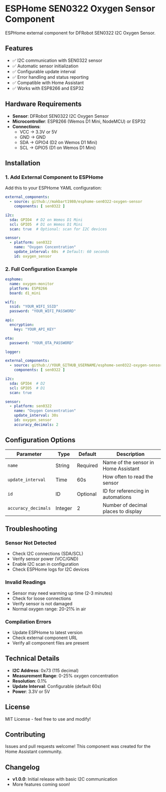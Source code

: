 # ESPHome SEN0322 Oxygen Sensor Component

ESPHome external component for DFRobot SEN0322 I2C Oxygen Sensor.

## Features

- ✅ I2C communication with SEN0322 sensor
- ✅ Automatic sensor initialization
- ✅ Configurable update interval
- ✅ Error handling and status reporting
- ✅ Compatible with Home Assistant
- ✅ Works with ESP8266 and ESP32

## Hardware Requirements

- **Sensor**: DFRobot SEN0322 I2C Oxygen Sensor
- **Microcontroller**: ESP8266 (Wemos D1 Mini, NodeMCU) or ESP32
- **Connections**:
  - VCC → 3.3V or 5V
  - GND → GND
  - SDA → GPIO4 (D2 on Wemos D1 Mini)
  - SCL → GPIO5 (D1 on Wemos D1 Mini)

## Installation

### 1. Add External Component to ESPHome

Add this to your ESPHome YAML configuration:

```yaml
external_components:
  - source: github://makbart1980/esphome-sen0322-oxygen-sensor
    components: [ sen0322 ]

i2c:
  sda: GPIO4  # D2 on Wemos D1 Mini
  scl: GPIO5  # D1 on Wemos D1 Mini
  scan: true  # Optional: scan for I2C devices

sensor:
  - platform: sen0322
    name: "Oxygen Concentration"
    update_interval: 60s  # Default: 60 seconds
    id: oxygen_sensor
```

### 2. Full Configuration Example

```yaml
esphome:
  name: oxygen-monitor
  platform: ESP8266
  board: d1_mini

wifi:
  ssid: "YOUR_WIFI_SSID"
  password: "YOUR_WIFI_PASSWORD"

api:
  encryption:
    key: "YOUR_API_KEY"

ota:
  password: "YOUR_OTA_PASSWORD"

logger:

external_components:
  - source: github://YOUR_GITHUB_USERNAME/esphome-sen0322-oxygen-sensor
    components: [ sen0322 ]

i2c:
  sda: GPIO4  # D2
  scl: GPIO5  # D1
  scan: true

sensor:
  - platform: sen0322
    name: "Oxygen Concentration"
    update_interval: 30s
    id: oxygen_sensor
    accuracy_decimals: 2
```

## Configuration Options

| Parameter | Type | Default | Description |
|-----------|------|---------|-------------|
| `name` | String | Required | Name of the sensor in Home Assistant |
| `update_interval` | Time | 60s | How often to read the sensor |
| `id` | ID | Optional | ID for referencing in automations |
| `accuracy_decimals` | Integer | 2 | Number of decimal places to display |

## Troubleshooting

### Sensor Not Detected
- Check I2C connections (SDA/SCL)
- Verify sensor power (VCC/GND)
- Enable I2C scan in configuration
- Check ESPHome logs for I2C devices

### Invalid Readings
- Sensor may need warming up time (2-3 minutes)
- Check for loose connections
- Verify sensor is not damaged
- Normal oxygen range: 20-21% in air

### Compilation Errors
- Update ESPHome to latest version
- Check external component URL
- Verify all component files are present

## Technical Details

- **I2C Address**: 0x73 (115 decimal)
- **Measurement Range**: 0-25% oxygen concentration
- **Resolution**: 0.1%
- **Update Interval**: Configurable (default 60s)
- **Power**: 3.3V or 5V

## License

MIT License - feel free to use and modify!

## Contributing

Issues and pull requests welcome! This component was created for the Home Assistant community.

## Changelog

- **v1.0.0**: Initial release with basic I2C communication
- More features coming soon!
